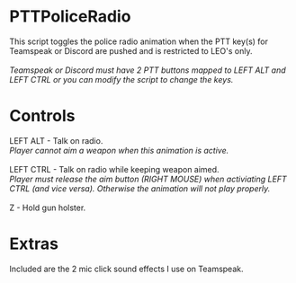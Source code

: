 # PTTPoliceRadio
This script toggles the police radio animation when the PTT key(s) for Teamspeak or Discord are pushed and is restricted to LEO's only.
<br><br>
*Teamspeak or Discord must have 2 PTT buttons mapped to LEFT ALT and LEFT CTRL or you can modify the script to change the keys.*
<br>
# Controls
LEFT ALT - Talk on radio.
<br>
*Player cannot aim a weapon when this animation is active.*
<br><br>
LEFT CTRL - Talk on radio while keeping weapon aimed.
<br>
*Player must release the aim button (RIGHT MOUSE) when activiating LEFT CTRL (and vice versa). Otherwise the animation will not play properly.*
<br><br>
Z - Hold gun holster.
# Extras
Included are the 2 mic click sound effects I use on Teamspeak.
